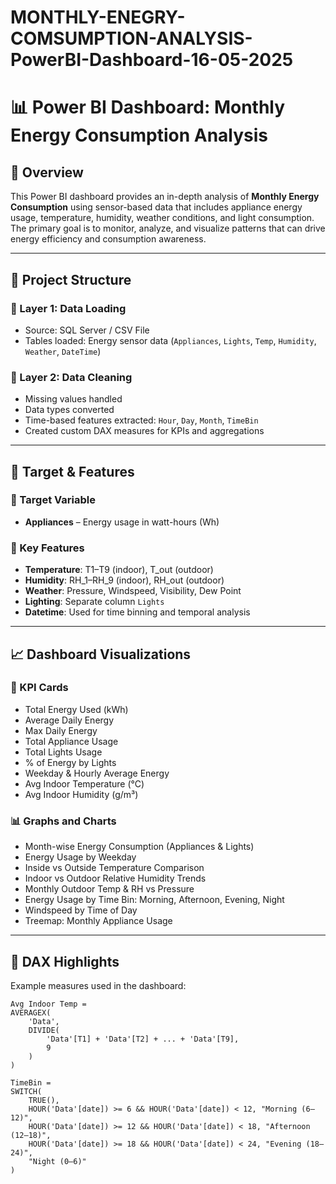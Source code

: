 # MONTHLY-ENEGRY-COMSUMPTION-ANALYSIS-PowerBI-Dashboard-16-05-2025


# 📊 Power BI Dashboard: Monthly Energy Consumption Analysis



## 📝 Overview

This Power BI dashboard provides an in-depth analysis of **Monthly Energy Consumption** using sensor-based data that includes appliance energy usage, temperature, humidity, weather conditions, and light consumption. The primary goal is to monitor, analyze, and visualize patterns that can drive energy efficiency and consumption awareness.

---

## 📂 Project Structure

### 🔹 Layer 1: Data Loading
- Source: SQL Server / CSV File
- Tables loaded: Energy sensor data (`Appliances`, `Lights`, `Temp`, `Humidity`, `Weather`, `DateTime`)

### 🔹 Layer 2: Data Cleaning
- Missing values handled
- Data types converted
- Time-based features extracted: `Hour`, `Day`, `Month`, `TimeBin`
- Created custom DAX measures for KPIs and aggregations

---

## 🧮 Target & Features

### 🎯 Target Variable
- **Appliances** – Energy usage in watt-hours (Wh)

### 📌 Key Features
- **Temperature**: T1–T9 (indoor), T_out (outdoor)
- **Humidity**: RH_1–RH_9 (indoor), RH_out (outdoor)
- **Weather**: Pressure, Windspeed, Visibility, Dew Point
- **Lighting**: Separate column `Lights`
- **Datetime**: Used for time binning and temporal analysis

---

## 📈 Dashboard Visualizations

### 🧾 KPI Cards
- Total Energy Used (kWh)
- Average Daily Energy
- Max Daily Energy
- Total Appliance Usage
- Total Lights Usage
- % of Energy by Lights
- Weekday & Hourly Average Energy
- Avg Indoor Temperature (°C)
- Avg Indoor Humidity (g/m³)

### 📊 Graphs and Charts
- Month-wise Energy Consumption (Appliances & Lights)
- Energy Usage by Weekday
- Inside vs Outside Temperature Comparison
- Indoor vs Outdoor Relative Humidity Trends
- Monthly Outdoor Temp & RH vs Pressure
- Energy Usage by Time Bin: Morning, Afternoon, Evening, Night
- Windspeed by Time of Day
- Treemap: Monthly Appliance Usage

---

## 🧠 DAX Highlights

Example measures used in the dashboard:

```DAX
Avg Indoor Temp = 
AVERAGEX(
    'Data',
    DIVIDE(
        'Data'[T1] + 'Data'[T2] + ... + 'Data'[T9], 
        9
    )
)

TimeBin = 
SWITCH(
    TRUE(),
    HOUR('Data'[date]) >= 6 && HOUR('Data'[date]) < 12, "Morning (6–12)",
    HOUR('Data'[date]) >= 12 && HOUR('Data'[date]) < 18, "Afternoon (12–18)",
    HOUR('Data'[date]) >= 18 && HOUR('Data'[date]) < 24, "Evening (18–24)",
    "Night (0–6)"
)
